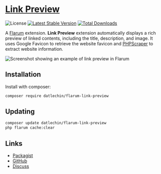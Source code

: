 # [Link Preview](https://github.com/datlechin/flarum-link-preview)

![License](https://img.shields.io/badge/license-MIT-blue.svg) [![Latest Stable Version](https://img.shields.io/packagist/v/datlechin/flarum-link-preview.svg)](https://packagist.org/packages/datlechin/flarum-link-preview) [![Total Downloads](https://img.shields.io/packagist/dt/datlechin/flarum-link-preview.svg)](https://packagist.org/packages/datlechin/flarum-link-preview)

A [Flarum](https://github.com/flarum) extension. **Link Preview** extension automatically displays a rich preview of linked contents, including the title, description, and image. It uses Google Favicon to retrieve the website favicon and [PHPScraper](https://github.com/spekulatius/PHPScraper) to extract website information.

![Screenshot showing an example of link preview in Flarum](https://user-images.githubusercontent.com/56961917/190849018-4ffdfd1f-33a0-4b09-8df8-2c08a85aebe6.png)

## Installation

Install with composer:

```sh
composer require datlechin/flarum-link-preview
```

## Updating

```sh
composer update datlechin/flarum-link-preview
php flarum cache:clear
```

## Links

- [Packagist](https://packagist.org/packages/datlechin/flarum-link-preview)
- [GitHub](https://github.com/datlechin/flarum-link-preview)
- [Discuss](https://discuss.flarum.org/d/30011)

